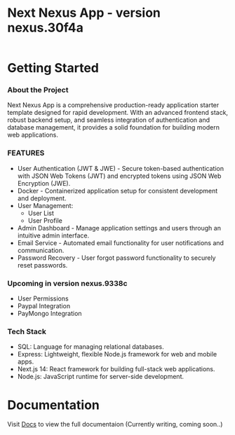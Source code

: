 # Next Nexus App - version nexus.30f4a

<a aria-label="License" href="https://github.com/Chysev/next-nexus-app/blob/main/README.md"><img alt="" src="https://img.shields.io/npm/l/next.svg?style=for-the-badge&labelColor=000000"></a>

# Getting Started

### About the Project

Next Nexus App is a comprehensive production-ready application starter template designed for rapid development. With an advanced frontend stack, robust backend setup, and seamless integration of authentication and database management, it provides a solid foundation for building modern web applications.

### FEATURES

- User Authentication (JWT & JWE) - Secure token-based authentication with JSON Web Tokens (JWT) and encrypted tokens using JSON Web Encryption (JWE).
- Docker - Containerized application setup for consistent development and deployment.
- User Management:
  - User List
  - User Profile
- Admin Dashboard - Manage application settings and users through an intuitive admin interface.
- Email Service - Automated email functionality for user notifications and communication.
- Password Recovery - User forgot password functionality to securely reset passwords.

### Upcoming in version nexus.9338c

- User Permissions
- Paypal Integration
- PayMongo Integration

### Tech Stack

- SQL: Language for managing relational databases.
- Express: Lightweight, flexible Node.js framework for web and mobile apps.
- Next.js 14: React framework for building full-stack web applications.
- Node.js: JavaScript runtime for server-side development.

# Documentation

Visit [Docs] to view the full documentaion (Currently writing, coming soon..)

[Docs]: https://github.com/Chysev/next-nexus-app
